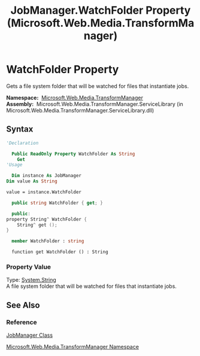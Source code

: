 ﻿---
title: JobManager.WatchFolder Property (Microsoft.Web.Media.TransformManager)
TOCTitle: WatchFolder Property
ms:assetid: P:Microsoft.Web.Media.TransformManager.JobManager.WatchFolder
ms:mtpsurl: https://msdn.microsoft.com/en-us/library/microsoft.web.media.transformmanager.jobmanager.watchfolder(v=VS.90)
ms:contentKeyID: 35521192
ms.date: 06/14/2012
mtps_version: v=VS.90
f1_keywords:
- Microsoft.Web.Media.TransformManager.JobManager.get_WatchFolder
- Microsoft.Web.Media.TransformManager.JobManager.WatchFolder
dev_langs:
- csharp
- jscript
- vb
- FSharp
- cpp
api_location:
- Microsoft.Web.Media.TransformManager.ServiceLibrary.dll
api_name:
- Microsoft.Web.Media.TransformManager.JobManager.get_WatchFolder
- Microsoft.Web.Media.TransformManager.JobManager.WatchFolder
api_type:
- Managed
topic_type:
- apiref
- kbSyntax
product_family_name: VS
ROBOTS: INDEX,FOLLOW
---

# WatchFolder Property

Gets a file system folder that will be watched for files that instantiate jobs.

**Namespace:**  [Microsoft.Web.Media.TransformManager](microsoft-web-media-transformmanager-namespace.md)  
**Assembly:**  Microsoft.Web.Media.TransformManager.ServiceLibrary (in Microsoft.Web.Media.TransformManager.ServiceLibrary.dll)

## Syntax

```vb
'Declaration

  Public ReadOnly Property WatchFolder As String
    Get
'Usage

  Dim instance As JobManager
Dim value As String

value = instance.WatchFolder
```

```csharp
  public string WatchFolder { get; }
```

```cpp
  public:
property String^ WatchFolder {
    String^ get ();
}
```

``` fsharp
  member WatchFolder : string
```

```jscript
  function get WatchFolder () : String
```

### Property Value

Type: [System.String](https://msdn.microsoft.com/library/s1wwdcbf)  
A file system folder that will be watched for files that instantiate jobs.  

## See Also

### Reference

[JobManager Class](jobmanager-class-microsoft-web-media-transformmanager.md)

[Microsoft.Web.Media.TransformManager Namespace](microsoft-web-media-transformmanager-namespace.md)

